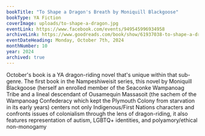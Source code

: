 ```yaml
---
bookTitle: "To Shape a Dragon's Breath by Moniquill Blackgoose"
bookType: YA Fiction
coverImage: uploads/to-shape-a-dragon.jpg
eventLink: https://www.facebook.com/events/949545996934958
archiveLink: https://www.goodreads.com/book/show/61937038-to-shape-a-dragon-s-breath
eventDateHeading: Monday, October 7th, 2024
monthNumber: 10
year: 2024
archived: true
---
```


October's book is a YA dragon-riding novel that's unique within that sub-genre. The first book in the Nampeshiweisit series, this novel by Moniquill Blackgoose (herself an enrolled member of the Seaconke Wampanoag Tribe and a lineal descendant of Ousamequin Massasoit (the sachem of the Wampanoag Confederacy which kept the Plymouth Colony from starvation in its early years) centers not only Indigenous/First Nations characters and confronts issues of colonialism through the lens of dragon-riding, it also features representation of autism, LGBTQ+ identities, and polyamory/ethical non-monogamy